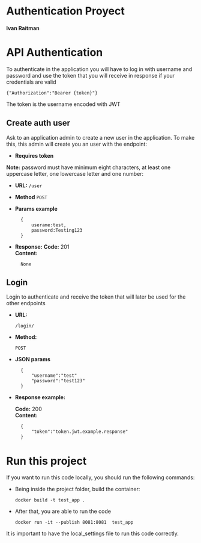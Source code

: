 # Authentication Proyect

#### Ivan Raitman
  
# API Authentication

To authenticate in the application you will have to log in with username and password and use the token that you will receive in response if your credentials are valid
      
    {"Authorization":"Bearer {token}"}

The token is the username encoded with JWT 

## Create auth user

Ask to an application admin to create a new user in the application. To make this, this admin will create you an user with the endpoint:

- **Requires token**

**Note:** password must have minimum eight characters, at least one uppercase letter, one lowercase letter and one number:

- **URL:**
    `/user`

- **Method**
    `POST`

- **Params example** 
  
        {
            userame:test,
            password:Testing123
        }
  
- **Response:**
    **Code:** 201 <br />
        **Content:**
        
        None

## Login
Login to authenticate and receive the token that will later be used for the other endpoints

* **URL:**

      /login/
    
* **Method:**

  `POST`


* **JSON params**
           
        {
            "username":"test"
            "password":"test123"
        }

* **Response example:**
  
    **Code:** 200 <br />
    **Content:** 
    
        {
            "token":"token.jwt.example.response"
        }

# Run this project

If you want to run this code locally, you should run the following commands:

* Being inside the project folder, build the container:

      docker build -t test_app .

* After that, you are able to run the code

      docker run -it --publish 8081:8081  test_app
 
It is important to have the local_settings file to run this code correctly.
